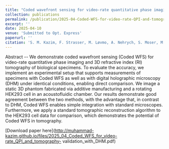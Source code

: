 ```yaml
---
title: "Coded wavefront sensing for video-rate quantitative phase imaging and tomography: validation with digital holographic microscopy"
collection: publications
permalink: /publication/2025-04-Coded-WFS-for-video-rate-QPI-and-tomography-validation-with-DHM
excerpt: ''
date: 2025-04-10
venue: 'Submitted to Opt. Express'
paperurl: ''
citation: 'S. M. Kazim, F. Strasser, M. Løvmo, A. Nehrych, S. Moser, M. Ziemczonok, W. Heidrich, I. Ihrke, and M. Ritsch-Marte, &quot;Coded wavefront sensing for video-rate quantitative phase imaging and tomography: validation with digital holographic microscopy,&quot; <i>Optica Open</i>, May. 2025'
---
```

Abstract -- We demonstrate coded wavefront sensing (Coded WFS) for video-rate quantitative phase imaging and 3D refractive index (RI) tomography of biological specimens. To evaluate the accuracy, we implement an experimental setup that supports measurements of specimens with Coded WFS as well as with digital holographic microscopy (DHM) under identical conditions, enabling direct comparison. We image a static 3D phantom fabricated via additive manufacturing and a rotating HEK293 cell in an acoustofluidic chamber. Our results demonstrate good agreement between the two methods, with the advantage that, in contrast to DHM, Coded WFS enables simple integration with standard microscopes. Furthermore, we apply a standard tomographic reconstruction algorithm to the HEK293 cell data for comparison, which demonstrates the potential of Coded WFS in tomography.

[Download paper here](http://muhammad-kazim.github.io/files/2025_04_Coded_WFS_for_video-rate_QPI_and_tomography- validation_with_DHM.pdf)

